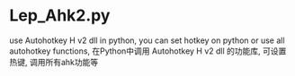 # Lep_Ahk2.py
use Autohotkey H v2 dll in python, you can set hotkey on python or use all autohotkey functions, 在Python中调用 Autohotkey H v2 dll 的功能库, 可设置热键, 调用所有ahk功能等
